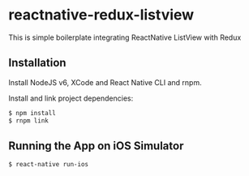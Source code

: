 # reactnative-redux-listview
This is simple boilerplate integrating ReactNative ListView with Redux

## Installation

Install NodeJS v6, XCode and React Native CLI and rnpm.

Install and link project dependencies:

```sh
$ npm install
$ rnpm link
```

## Running the App on iOS Simulator

```sh
$ react-native run-ios
```
